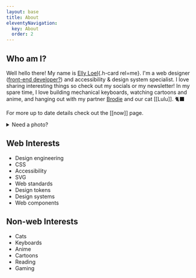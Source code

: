 ```yaml
---
layout: base
title: About
eleventyNavigation:
  key: About
  order: 2
---
```


## Who am I?

Well hello there! My name is [Elly Loel](https://ellyloel.com/){.h-card rel=me}. I'm a web designer ([front-end developer?](/blog/front-end-development-s-identity-crisis/)) and accessibility & design system specialist.
I love sharing interesting things so check out my socials or my newsletter! In my spare time, I love building mechanical keyboards, watching cartoons and anime, and hanging out with my partner [Brodie](https://nervousghost.com) and our cat [[Lulu]]. 🐈‍⬛

For more up to date details check out the [[now]] page.

<details>
  <summary>
    Need a photo?
  </summary>
  <div class="[ photos ] [ grid ]">
    {%- image "./src/assets/img/Elly_0564.jpg", "A headshot of Elly Loel, a white trans woman wearing a white turtle neck with a cream blazer and long blonde hair laying down in front of her shoulders framing her face, smiling.", "Headshot", false, undefined, undefined, "[ u-photo ]" -%}
    {%- image "./src/assets/img/062E9D23-2C1E-459F-B03B-ED6E556C78A7.jpg", "A torso shot of Elly Loel, a white trans woman in a pleated cream skirt and beige t-shirt with a white Ita bag covered in pins and badges, standing in front of a wall with a smiley face graffitied on it.", "Casual", false, undefined, undefined, "[ u-photo ]" -%}
    {%- image "./src/assets/img/forest princess.jpg", "A medium shot of Elly Loel, a white trans woman in a flowy white dress with long blonde curly hair, standing amongst the ferns in a forest.", "✨🐸🌲🧚🌱", true, undefined, undefined, "[ u-photo ]" -%}
  </div>
</details>

## Web Interests

- Design engineering
- CSS
- Accessibility
- SVG
- Web standards
- Design tokens
- Design systems
- Web components

## Non-web Interests

- Cats
- Keyboards
- Anime
- Cartoons
- Reading
- Gaming
